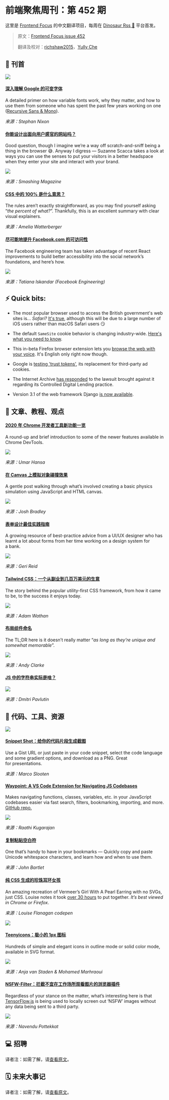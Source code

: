 # 前端聚焦周刊：第 452 期

这里是 [Frontend Focus](https://frontendfoc.us/latest) 的中文翻译项目，每周在 [Dinosaur Rss 🦕](https://dinorss.org/?fef) 平台首发。

> 原文：[Frontend Focus issue 452](https://frontendfoc.us/issues/452)
> 
> 翻译及校对：[richshaw2015](https://github.com/richshaw2015)，[Yully Che](https://github.com/chechebecomestrong)

## 🚀 刊首

[![](https://res.cloudinary.com/cpress/image/upload/w_1280,e_sharpen:60/v1596623671/xsdlhtyxxwh3dvohqqw8.gif)](https://frontendfoc.us/link/92950/rss)

#### [深入理解 Google 的可变字体](https://frontendfoc.us/link/92950/rss "css-tricks.com")

A detailed primer on how variable fonts work, why they matter, and how to use them from someone who has spent the past few years working on one ([Recursive Sans & Mono](https://frontendfoc.us/link/92951/rss)).

*来源：Stephan Nixon*

#### [你能设计出面向用户感官的网站吗？](https://frontendfoc.us/link/92952/rss "www.smashingmagazine.com")

Good question, though I imagine we’re a way off scratch-and-sniff being a thing in the browser 😅. Anyway I digress — Suzanne Scacca takes a look at ways you can use the senses to put your visitors in a better headspace when they enter your site and interact with your brand.

![](https://res.cloudinary.com/indysigner/image/fetch/f_auto,q_auto/w_2000/https://cloud.netlifyusercontent.com/assets/344dbf88-fdf9-42bb-adb4-46f01eedd629/74f42f07-8d56-49af-9350-0d180e120b62/anthropologie-clothing-closeup.png)

*来源：Smashing Magazine*

#### [CSS 中的 100% 是什么意思？](https://frontendfoc.us/link/92954/rss "wattenberger.com")

The rules aren’t exactly straightforward, as you may find yourself asking “_the percent of what?_”. Thankfully, this is an excellent summary with clear visual explainers.

*来源：Amelia Watterberger*

#### [尽可能地提升 Facebook.com 的可访问性](https://frontendfoc.us/link/92955/rss "engineering.fb.com")

The Facebook engineering team has taken advantage of recent React improvements to build better accessibility into the social network’s foundations, and here’s how.

![](https://engineering.fb.com/wp-content/uploads/2020/07/Accessibility_hero-copy.jpg)

*来源：Tatiana Iskandar (Facebook Engineering)*

## ⚡️ Quick bits:

*   The most popular browser used to access the British government's web sites is... _Safari?_ [It's true](https://frontendfoc.us/link/92956/rss), although this will be due to a large number of iOS users rather than macOS Safari users 😏

*   The default `SameSite` cookie behavior is changing industry-wide. [Here's what you need to know](https://frontendfoc.us/link/92957/rss).

*   This in-beta Firefox browser extension lets you [browse the web with your voice](https://frontendfoc.us/link/92958/rss). It's English only right now though.

*   Google is [testing 'trust tokens'](https://frontendfoc.us/link/92959/rss), its replacement for third-party ad cookies.

*   The Internet Archive [has responded](https://frontendfoc.us/link/92960/rss) to the lawsuit brought against it regarding its Controlled Digital Lending practice.

*   Version 3.1 of the web framework Django [is now available](https://frontendfoc.us/link/92961/rss).

## 📙 文章、教程、观点

#### [2020 年 Chrome 开发者工具新功能一览](https://frontendfoc.us/link/92965/rss "css-tricks.com")

A round-up and brief introduction to some of the newer features available in Chrome DevTools.

![](https://i1.wp.com/css-tricks.com/wp-content/uploads/2020/07/image-24.png?resize=1536%2C987&ssl=1)

*来源：Umar Hansa*

#### [ 在 Canvas 上模拟对象碰撞效果](https://frontendfoc.us/link/92966/rss "joshbradley.me")

A gentle post walking through what’s involved creating a basic physics simulation using JavaScript and HTML canvas.

![](https://joshbradley.me/images/Elastischer_sto%c3%9f_2D.gif)

*来源：Josh Bradley*

#### [表单设计最佳实践指南](https://frontendfoc.us/link/92967/rss "gerireid.com")

A growing resource of best-practice advice from a UI/UX designer who has learnt a lot about forms from her time working on a design system for a bank.

![](https://gerireid.com/img/form-fields/date-input.png)

*来源：Geri Reid*

#### [Tailwind CSS：一个从副业到几百万美元的生意](https://frontendfoc.us/link/92968/rss "adamwathan.me")

The story behind the popular utility-first CSS framework, from how it came to be, to the success it enjoys today.

![](https://adamwathan.me/img/tailwind-backstory/npm-stats.png)

*来源：Adam Wathan*

#### [布局组件命名](https://frontendfoc.us/link/92969/rss "stuffandnonsense.co.uk")

The TL;DR here is it doesn’t really matter “_as long as they’re unique and somewhat memorable_”.

![](https://stuffandnonsense.co.uk/content/img/2020-08-04-7.png)

*来源：Andy Clarke*

#### [JS 中的字符串实际是啥？](https://frontendfoc.us/link/92970/rss "dmitripavlutin.com")

![](https://dmitripavlutin.com/static/6e9e669f0116558d45b32546ed5f5689/5b41b/cover-2.webp)

*来源：Dmitri Pavlutin*

## 🔧 代码、工具、资源

[![](https://res.cloudinary.com/cpress/image/upload/w_1280,e_sharpen:60/v1596620090/hoa5rimsjke7lrrgerqp.jpg)](https://frontendfoc.us/link/92977/rss)

#### [Snippet Shot：给你的代码片段生成截图](https://frontendfoc.us/link/92977/rss "www.snippetshot.com")

Use a Gist URL or just paste in your code snippet, select the code language and some gradient options, and download as a PNG. Great for presentations.

*来源：Marco Slooten*

#### [Waypoint: A VS Code Extension for Navigating JS Codebases](https://frontendfoc.us/link/92978/rss "waypoint.netlify.app")

Makes navigating functions, classes, variables, etc. in your JavaScript codebases easier via fast search, filters, bookmarking, importing, and more. [GitHub repo.](https://frontendfoc.us/link/92979/rss)

![](https://raw.githubusercontent.com/Raathigesh/waypoint/master/docs/assets/demo.png)

*来源：Raathi Kugarajan*

#### [复制粘贴空白符](https://frontendfoc.us/link/92980/rss "qwerty.dev")

One that’s handy to have in your bookmarks — Quickly copy and paste Unicode whitespace characters, and learn how and when to use them.

*来源：John Bartlet*

#### [纯 CSS 生成的珍珠耳环女孩](https://frontendfoc.us/link/92981/rss "codepen.io")

An amazing recreation of Vermeer’s Girl With A Pearl Earring with no SVGs, just CSS. Louise notes it took [over 30 hours](https://frontendfoc.us/link/92982/rss) to put together. _It’s best viewed in Chrome or Firefox_.

*来源：Louise Flanagan codepen*

[![](https://res.cloudinary.com/cpress/image/upload/v1596620311/c2vxwubqky1tznisdfab.jpg)](https://frontendfoc.us/link/92981/rss)

#### [Teenyicons：极小的 1px 图标](https://frontendfoc.us/link/92983/rss "teenyicons.com")

Hundreds of simple and elegant icons in outline mode or solid color mode, available in SVG format.

![](https://raw.githubusercontent.com/teenyicons/teenyicons/master/icons.png)

*来源：Anja van Staden & Mohamed Marhraoui*

#### [NSFW-Filter：拦截不宜在工作场所观看图片的浏览器插件](https://frontendfoc.us/link/92984/rss "github.com")

Regardless of your stance on the matter, what’s interesting here is that [TensorFlow.js](https://frontendfoc.us/link/92985/rss) is being used to locally screen out ‘NSFW’ images without any data being sent to a third party.

![](https://github.com/nsfw-filter/nsfw-filter/raw/master/demo/images/preview.png)

*来源：Navendu Pottekkat*

## 💻 招聘

译者注：如需了解，请[查看原文](https://frontendfoc.us/issues/452)。

## 🗓 未来大事记

译者注：如需了解，请[查看原文](https://frontendfoc.us/issues/452)。


